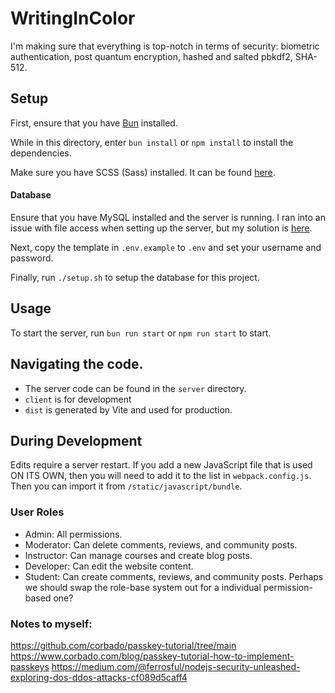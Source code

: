 # WritingInColor
I'm making sure that everything is top-notch in terms of security: biometric authentication, post quantum encryption, hashed and salted pbkdf2, SHA-512.


## Setup
First, ensure that you have [Bun](https://bun.sh/) installed.

While in this directory, enter `bun install` or `npm install` to install the dependencies.

Make sure you have SCSS (Sass) installed. It can be found [here](https://github.com/sass/dart-sass/releases/tag/1.77.5).

#### Database
Ensure that you have MySQL installed and the server is running. 
I ran into an issue with file access when setting up the server, but my solution is [here](https://stackoverflow.com/questions/53242775/mysql-server-instance-8-0-13-automatically-turned-off-and-on-randomly/78618450#78618450).

Next, copy the template in `.env.example` to `.env` and set your username and password.

Finally, run `./setup.sh` to setup the database for this project.

## Usage
To start the server, run `bun run start` or `npm run start` to start.

## Navigating the code.
- The server code can be found in the `server` directory.
- `client` is for development
- `dist` is generated by Vite and used for production.

## During Development
Edits require a server restart.
If you add a new JavaScript file that is used ON ITS OWN, then you will need to add it to the list in `webpack.config.js`. Then you can import it from `/static/javascript/bundle`.


### User Roles
- Admin: All permissions.
- Moderator: Can delete comments, reviews, and community posts. 
- Instructor: Can manage courses and create blog posts.
- Developer: Can edit the website content.
- Student: Can create comments, reviews, and community posts.
Perhaps we should swap the role-base system out for a individual permission-based one?



### Notes to myself:
https://github.com/corbado/passkey-tutorial/tree/main
https://www.corbado.com/blog/passkey-tutorial-how-to-implement-passkeys
https://medium.com/@ferrosful/nodejs-security-unleashed-exploring-dos-ddos-attacks-cf089d5caff4